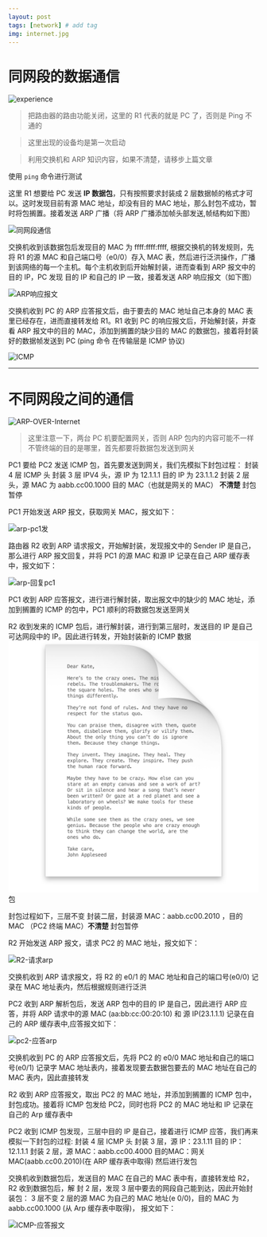 ```yaml
---
layout: post
tags: [network] # add tag
img: internet.jpg
---
```


# 同网段的数据通信

![experience]({{site.baseurl}}/assets/img/experience.png)

> 把路由器的路由功能关闭，这里的 R1 代表的就是 PC 了，否则是 Ping 不通的

> 这里出现的设备均是第一次启动

> 利用交换机和 ARP 知识内容，如果不清楚，请移步上篇文章

使用 `ping` 命令进行测试

这里 R1 想要给 PC 发送 **IP 数据包**，只有按照要求封装成 2 层数据帧的格式才可以。这时发现目前有源 MAC 地址，却没有目的 MAC 地址，那么封包不成功，暂时将包搁置。接着发送 ARP 广播（将 ARP 广播添加帧头部发送,帧结构如下图）

![同网段通信]({{site.baseurl}}/assets/img/J%5B%25%7D9JNPI%60HUMWJ7%7DVWSHAJ%202.png)

交换机收到该数据包后发现目的 MAC 为 ffff:ffff:ffff, 根据交换机的转发规则，先将 R1 的源 MAC 和自己端口号（e0/0）存入 MAC 表，然后进行泛洪操作，广播到该网络的每一个主机。每个主机收到后开始解封装，进而查看到 ARP 报文中的目的 IP，PC 发现 目的 IP 和自己的 IP 一致，接着发送 ARP 响应报文（如下图）

![ARP响应报文]({{site.baseurl}}/assets/img/%7D9$VB%7DKPI1C@3H%7B5%5D1%5BW-%7BS.png)

交换机收到 PC 的 ARP 应答报文后，由于要去的 MAC 地址自己本身的 MAC 表里已经存在，进而直接转发给 R1。R1 收到 PC 的响应报文后，开始解封装，并查看 ARP 报文中的目的 MAC，添加到搁置的缺少目的 MAC 的数据包，接着将封装好的数据帧发送到 PC (ping 命令 在传输层是 ICMP 协议)

![ICMP]({{site.baseurl}}/assets/img/ICMP.png)

---

# 不同网段之间的通信

![ARP-OVER-Internet]({{site.baseurl}}/assets/img/ARP-OVER-Internet.png)

> 这里注意一下，两台 PC 机要配置网关，否则 ARP 包内的内容可能不一样
> 不管终端的目的是哪里，首先都要将数据包发送到网关

PC1 要给 PC2 发送 ICMP 包，首先要发送到网关，我们先模拟下封包过程：
封装 4 层 ICMP 头
封装 3 层 IPV4 头，源 IP 为 12.1.1.1 目的 IP 为 23.1.1.2
封装 2 层 头，源 MAC 为 aabb.cc00.1000 目的 MAC（也就是网关的 MAC） **不清楚**
封包暂停

PC1 开始发送 ARP 报文，获取网关 MAC，报文如下：

![arp-pc1发]({{site.baseurl}}/assets/img/1.png)

路由器 R2 收到 ARP 请求报文，开始解封装，发现报文中的 Sender IP 是自己，那么进行 ARP 报文回复，并将 PC1 的源 MAC 和源 IP 记录在自己 ARP 缓存表中，报文如下：

![arp-回复pc1]({{site.baseurl}}/assets/img/2.png)


PC1 收到 ARP 应答报文，进行进行解封装，取出报文中的缺少的 MAC 地址，添加到搁置的 ICMP 的包中，PC1 顺利的将数据包发送至网关

R2 收到发来的 ICMP 包后，进行解封装，进行到第三层时，发送目的 IP 是自己可达网段中的 IP。因此进行转发，开始封装新的 ICMP 数据![](/assets/img/15113277923298.jpg)包

封包过程如下，三层不变
封装二层，封装源  MAC：aabb.cc00.2010 ，目的 MAC （PC2 终端 MAC）**不清楚**
封包暂停

R2 开始发送 ARP 报文，请求 PC2 的 MAC 地址，报文如下：

![R2-请求arp]({{site.baseurl}}/assets/img/3.png)


交换机收到 ARP 请求报文，将 R2 的 e0/1 的 MAC 地址和自己的端口号(e0/0) 记录在 MAC 地址表内，然后根据规则进行泛洪

PC2 收到 ARP 解析包后，发送 ARP 包中的目的 IP 是自己，因此进行 ARP 应答，并将 ARP 请求中的源 MAC (aa:bb:cc:00:20:10) 和 源 IP(23.1.1.1) 记录在自己的 ARP 缓存表中,应答报文如下：

![pc2-应答arp]({{site.baseurl}}/assets/img/4.png)


交换机收到 PC 的 ARP 应答报文后，先将 PC2 的 e0/0 MAC 地址和自己的端口号(e0/1) 记录字 MAC 地址表内，接着发现要去数据包要去的 MAC 地址在自己的 MAC 表内，因此直接转发

R2 收到 ARP 应答报文，取出 PC2 的 MAC 地址，并添加到搁置的 ICMP 包中，封包成功。接着将 ICMP 包发给 PC2，同时也将 PC2 的 MAC 地址和 IP 记录在自己的 Arp 缓存表中

PC2 收到 ICMP 包发现，三层中目的 IP 是自己，接着进行 ICMP 应答，我们再来模拟一下封包的过程:
封装 4 层 ICMP 头
封装 3 层，源 IP：23.1.11 目的 IP：12.1.1.1
封装 2 层，源 MAC：aabb.cc00.4000 目的MAC：网关 MAC(aabb.cc00.2010)(在 ARP 缓存表中取得)
然后进行发包

交换机收到数据包后，发送目的 MAC 在自己的 MAC 表中有，直接转发给 R2，R2 收到数据包后，解 封 2 层，发现 3 层中要去的网段自己能到达，因此开始封装包：
3 层不变
2 层的源 MAC 为自己的 MAC 地址(e 0/0)，目的 MAC 为 aabb.cc00.1000 (从 Arp 缓存表中取得)，
报文如下：

![ICMP-应答报文]({{site.baseurl}}/assets/img/5.png)

